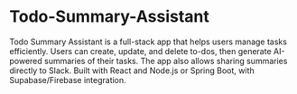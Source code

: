 # Todo-Summary-Assistant
Todo Summary Assistant is a full-stack app that helps users manage tasks efficiently. Users can create, update, and delete to-dos, then generate AI-powered summaries of their tasks. The app also allows sharing summaries directly to Slack. Built with React and Node.js or Spring Boot, with Supabase/Firebase integration.
